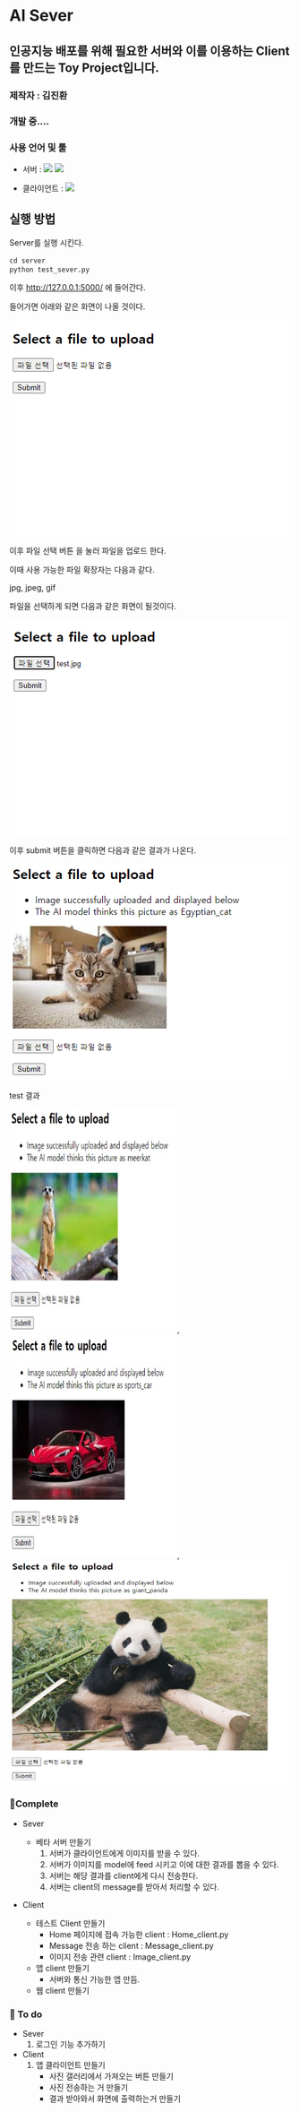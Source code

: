 # AI Sever
## 인공지능 배포를 위해 필요한 서버와 이를 이용하는 Client를 만드는 Toy Project입니다.

### 제작자 : 김진환

### 개발 중....

### 사용 언어 및 툴

- 서버 : <img src="https://img.shields.io/badge/Python-3776AB?style=flat-square&logo=Python&logoColor=white"/> <img src="https://img.shields.io/badge/Flask-000000?style=flat-square&logo=Flask&logoColor=white"/>

- 클라이언트 : <img src="https://img.shields.io/badge/Flutter-02569B?style=flat-square&logo=Flutter&logoColor=white"/>

## 실행 방법

Server를 실행 시킨다.
```
cd server
python test_sever.py
```
이후 http://127.0.0.1:5000/ 에 들어간다.

들어가면 아래와 같은 화면이 나올 것이다.

<img src="./image_source/server_entrance.png">

이후 파일 선택 버튼 을 눌러 파일을 업로드 한다.

이때 사용 가능한 파일 확장자는 다음과 같다.

jpg, jpeg, gif

파일을 선택하게 되면 다음과 같은 화면이 될것이다.

<img src="./image_source/file_selected.png">

이후 submit 버튼을 클릭하면 다음과 같은 결과가 나온다.

<img src = "./image_source/success_image.png">

test 결과



<img src = "./image_source/test2_result.jpg" width = 300, height = 400>,  <img src = "./image_source/test4_result.jpg" width = 300, height = 400>, <img src = "./image_source/test3_result.jpg" width = 500, height = 400>


### 🤘Complete
- Sever
    - 베타 서버 만들기
        1. 서버가 클라이언트에게 이미지를 받을 수 있다.
        2. 서버가 이미지를 model에 feed 시키고 이에 대한 결과를 뽑을 수 있다.
        3. 서버는 해당 결과를 client에게 다시 전송한다.
        4. 서버는 client의 message를 받아서 처리할 수 있다.

- Client
    - 테스트 Client 만들기
        - Home 페이지에 접속 가능한 client : Home_client.py
        - Message 전송 하는 client : Message_client.py
        - 이미지 전송 관련 client : Image_client.py
    - 앱 client 만들기
        - 서버와 통신 가능한 앱 만듬.
    - 웹 client 만들기
### 💪 To do

- Sever
    1. 로그인 기능  추가하기
- Client
  1. 앱 클라이언트 만들기
        - 사진 갤러리에서 가져오는 버튼 만들기
        - 사진 전송하는 거 만들기
        - 결과 받아와서 화면에 출력하는거 만들기
  







